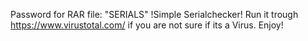 Password for RAR file: "SERIALS"
!Simple Serialchecker!
Run it trough https://www.virustotal.com/ if you are not sure if its a Virus.
Enjoy!
